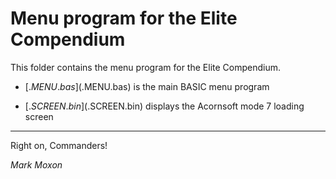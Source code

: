 # Menu program for the Elite Compendium

This folder contains the menu program for the Elite Compendium.

* [$.MENU.bas]($.MENU.bas) is the main BASIC menu program

* [$.SCREEN.bin]($.SCREEN.bin) displays the Acornsoft mode 7 loading screen

---

Right on, Commanders!

_Mark Moxon_